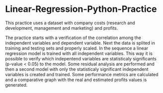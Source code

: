 # Linear-Regression-Python-Practice
This practice uses a dataset with company costs (research and development, management and marketing) and profits.

The practice starts with a verification of the correlation among the independent variables and dependent variable. Next the data is splited in training and testing sets and properly scaled. In the sequence a linear regression model is trained with all independent variables. This way it is possible to verify which indepentend variables are statisticaly significants (p-value < 0.05) to the model. Some residual analysis are performed and then a second model with only the statisticaly significant independent variables is created and trained. Some performance metrics are calculated and a comparative graph with the real and estimated profits values is generated.
